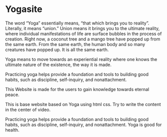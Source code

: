 # Yogasite

The word “Yoga” essentially means, “that which brings you to reality”. Literally, it means “union.” Union means it brings you to the ultimate reality, where individual manifestations of life are surface bubbles in the process of creation. Right now, a coconut tree and a mango tree have popped up from the same earth. From the same earth, the human body and so many creatures have popped up. It is all the same earth.

Yoga means to move towards an experiential reality where one knows the ultimate nature of the existence, the way it is made.

Practicing yoga helps provide a foundation and tools to building good habits, such as discipline, self-inquiry, and nonattachment.

This Website is made for the users to gain knowledge towards eternal peace.

This is base website based on Yoga using html css. Try to write the content in the center of video.

Practicing yoga helps provide a foundation and tools to building good habits, such as discipline, self-inquiry, and nonattachment.
Yoga is good for health.
